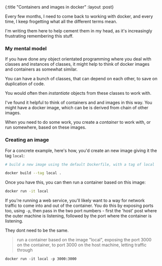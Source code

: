 {:title "Containers and images in docker"
 :layout :post}


Every few months, I need to come back to working with docker, and every time, I keep frogetting what all the different terms mean.

I'm writing them here to help cement them in my head, as it's increasingly frustrating remembering this stuff.

### My mental model

If you have done any object orientated programming where you deal with classes and instances of classes, it might help to think of docker images and containers as somewhat similar.

You can have a bunch of classes, that can depend on each other, to save on duplication of code.

You would often then _instantiate_ objects from these classes to work with.

I've found it helpful to think of containers and and images in this way. You might have a docker image, which can be is derived from chain of other images.

When you need to do some work, you create a _container_ to work with, or run somewhere, based on these images.


### Creating an image

For a concrete example, here's how, you'd create an new image giving it the tag `local`:


```bash
# build a new image using the default Dockerfile, with a tag of local

docker build --tag local .
```

Once you have this, you can then run a container based on this image:

```bash
docker run -it local
```

If you're running a web service, you'll likely want to a way for network traffic to come into and out of the container. You do this by exposing ports too, using `-p`, then pass in the two port numbers - first the 'host' post where the outer machine is listening, followed by the port where the container is listening.

They dont need to be the same.

> run a container based on the image "local", exposing the port 3000 on the container, to port 3000 on the host machine, letting traffic through

```shell
docker run -it local -p 3000:3000
```



